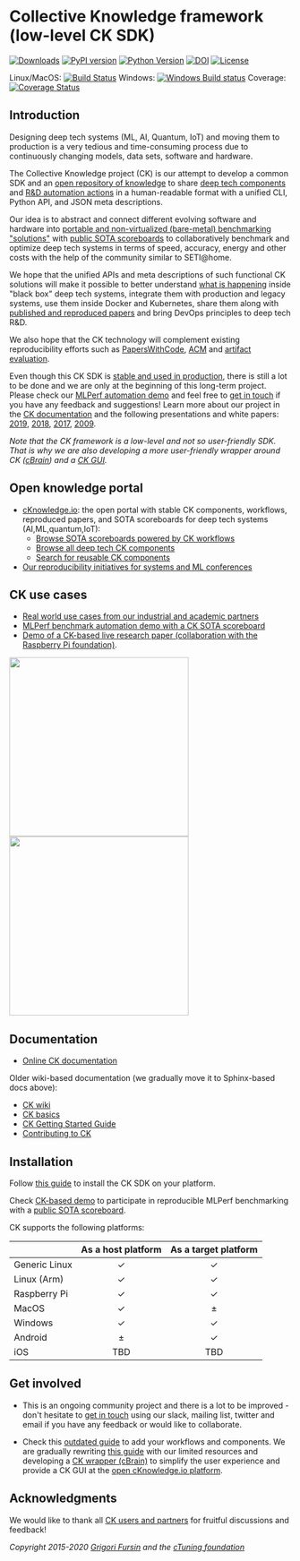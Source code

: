 # Collective Knowledge framework (low-level CK SDK)

[![Downloads](https://pepy.tech/badge/ck)](https://pepy.tech/project/ck)
[![PyPI version](https://badge.fury.io/py/ck.svg)](https://badge.fury.io/py/ck)
[![Python Version](https://img.shields.io/badge/python-2.7%20|%203.4+-blue.svg)](https://pypi.org/project/ck)
[![DOI](https://zenodo.org/badge/DOI/10.5281/zenodo.2556147.svg)](https://doi.org/10.5281/zenodo.2556147)
[![License](https://img.shields.io/badge/License-BSD%203--Clause-blue.svg)](https://opensource.org/licenses/BSD-3-Clause)

Linux/MacOS: [![Build Status](https://travis-ci.org/ctuning/ck.svg?branch=master)](https://travis-ci.org/ctuning/ck)
Windows: [![Windows Build status](https://ci.appveyor.com/api/projects/status/iw2k4eajy54xrvqc?svg=true)](https://ci.appveyor.com/project/gfursin/ck)
Coverage: [![Coverage Status](https://coveralls.io/repos/github/ctuning/ck/badge.svg)](https://coveralls.io/github/ctuning/ck)



## Introduction

Designing deep tech systems (ML, AI, Quantum, IoT) and moving them to production
is a very tedious and time-consuming process due to continuously 
changing models, data sets, software and hardware.

The Collective Knowledge project (CK) is our attempt to develop a common SDK
and an [open repository of knowledge]( https://cKnowledge.io ) 
to share [deep tech components]( https://cKnowledge.io/browse ) 
and [R&D automation actions]( https://cKnowledge.io/actions ) 
in a human-readable format 
with a unified CLI, Python API, and JSON meta descriptions.

Our idea is to abstract and connect different evolving software and hardware
into [portable and non-virtualized (bare-metal) benchmarking "solutions"]( https://cKnowledge.io/solutions )
with [public SOTA scoreboards]( https://cKnowledge.io/results )
to collaboratively benchmark and optimize deep tech systems 
in terms of speed, accuracy, energy and other costs
with the help of the community similar to SETI@home.

We hope that the unified APIs and meta descriptions of such functional CK solutions 
will make it possible to better understand [what is happening]( https://cknowledge.io/solution/demo-obj-detection-coco-tf-cpu-benchmark-linux-portable-workflows/#dependencies ) 
inside "black box" deep tech systems,
integrate them with production and legacy systems,
use them inside Docker and Kubernetes,
share them along with [published and reproduced papers](https://cKnowledge.io/reproduced-papers)
and bring DevOps principles to deep tech R&D.

We also hope that the CK technology will complement existing reproducibility efforts
such as [PapersWithCode](https://paperswithcode.com),
[ACM](https://www.acm.org/publications/policies/artifact-review-badging)
and [artifact evaluation](https://cTuning.org/ae).

Even though this CK SDK is <a href="https://cKnowledge.org/partners.html">stable and used in production</a>,
there is still a lot to be done and we are only at the beginning of this long-term project. 
Please check our [MLPerf automation demo](https://cKnowledge.io/demo)
and feel free to [get in touch](https://cKnowledge.org/contacts.html) if you have any feedback and suggestions!
Learn more about our project in the [CK documentation](https://cKnowledge.io/docs) 
and the following presentations and white papers: 
[2019]( https://doi.org/10.5281/zenodo.2556147 ),
[2018]( https://cknowledge.io/c/report/rpi3-crowd-tuning-2017-interactive ),
[2017]( https://www.slideshare.net/GrigoriFursin/enabling-open-and-reproducible-computer-systems-research-the-good-the-bad-and-the-ugly ),
[2009]( https://hal.inria.fr/inria-00436029v2 ).


*Note that the CK framework is a low-level and not so user-friendly SDK. That is why we are also developing a more user-friendly wrapper around CK ([cBrain](https://github.com/cknowledge/cbrain)) and a [CK GUI](https://cKnowledge.io/demo).*


## Open knowledge portal

* [cKnowledge.io](https://cKnowledge.io): the open portal with stable CK components, workflows, reproduced papers, and SOTA scoreboards for deep tech systems (AI,ML,quantum,IoT):
  * [Browse SOTA scoreboards powered by CK workflows](https://cKnowledge.io/reproduced-results)
  * [Browse all deep tech CK components](https://cKnowledge.io/browse)
  * [Search for reusable CK components](https://cKnowledge.io)
* [Our reproducibility initiatives for systems and ML conferences](https://cTuning.org/ae)




## CK use cases

* [Real world use cases from our industrial and academic partners](https://cKnowledge.org/partners.html)
* [MLPerf benchmark automation demo with a CK SOTA scoreboard](https://cKnowledge.io/demo)
* [Demo of a CK-based live research paper (collaboration with the Raspberry Pi foundation)](https://cKnowledge.io/report/rpi3-crowd-tuning-2017-interactive).

[<img src="https://img.youtube.com/vi/DIkZxraTmGM/0.jpg" width="320">](https://www.youtube.com/watch?v=DIkZxraTmGM)
[<img src="https://img.youtube.com/vi/VpedDdia5yY/0.jpg" width="320">](https://www.youtube.com/watch?v=VpedDdia5yY)







## Documentation

* [Online CK documentation](https://cKnowledge.io/docs) 

Older wiki-based documentation (we gradually move it to Sphinx-based docs above):

* [CK wiki](https://github.com/ctuning/ck/wiki)
* [CK basics](https://michel.steuwer.info/About-CK)
* [CK Getting Started Guide](https://github.com/ctuning/ck/wiki/First-steps)
* [Contributing to CK](https://github.com/ctuning/ck/wiki/Adding-new-workflows)



## Installation

Follow [this guide](https://cKnowledge.io/docs/getting-started/ck-installation.html) 
to install the CK SDK on your platform.

Check [CK-based demo](https://cKnowledge.io/demo) to participate in reproducible MLPerf benchmarking
with a [public SOTA scoreboard](https://cknowledge.io/c/result/sota-mlperf-object-detection-v0.5-crowd-benchmarking).

CK supports the following platforms:

|               | As a host platform | As a target platform |
|---------------|:------------------:|:--------------------:|
| Generic Linux | ✓ | ✓ |
| Linux (Arm)   | ✓ | ✓ |
| Raspberry Pi  | ✓ | ✓ |
| MacOS         | ✓ | ± |
| Windows       | ✓ | ✓ |
| Android       | ± | ✓ |
| iOS           | TBD | TBD |




## Get involved

* This is an ongoing community project and there is a lot to be improved - 
  don't hesitate to [get in touch](https://cKnowledge.org/contacts.html)
  using our slack, mailing list, twitter and email
  if you have any feedback or would like to collaborate.

* Check this [outdated guide](https://github.com/ctuning/ck/wiki) to add your workflows and components. 
  We are gradually rewriting [this guide](https://cKnowledge.io/docs) with our limited resources
  and developing a [CK wrapper (cBrain)](https://github.com/cknowledge/cbrain) to simplify
  the user experience and provide a CK GUI at the [open cKnowledge.io platform](https://cKnowledge.io).



## Acknowledgments

We would like to thank all [CK users and partners](https://cKnowledge.org/partners.html) 
for fruitful discussions and feedback!


*Copyright 2015-2020 [Grigori Fursin](https://cKnowledge.io/@gfursin) and the [cTuning foundation](https://cTuning.org)*
